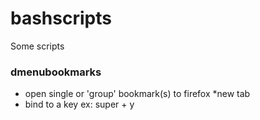 # bashscripts
Some scripts 
 
### dmenubookmarks 
   - open single or 'group' bookmark(s) to firefox *new tab
   - bind to a key ex: super + y


